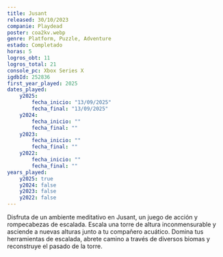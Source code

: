 ```yaml
---
title: Jusant
released: 30/10/2023
companie: Playdead
poster: coa2kv.webp
genre: Platform, Puzzle, Adventure
estado: Completado
horas: 5
logros_obt: 11
logros_total: 21
console_pc: Xbox Series X
igdbId: 252836
first_year_played: 2025
dates_played:
    y2025:
        fecha_inicio: "13/09/2025"
        fecha_final: "13/09/2025"
    y2024:
        fecha_inicio: ""
        fecha_final: ""
    y2023:
        fecha_inicio: ""
        fecha_final: ""
    y2022:
        fecha_inicio: ""
        fecha_final: ""
years_played:
    y2025: true
    y2024: false
    y2023: false
    y2022: false
---
```


Disfruta de un ambiente meditativo en Jusant, un juego de acción y rompecabezas de escalada. Escala una torre de altura inconmensurable y asciende a nuevas alturas junto a tu compañero acuático. Domina tus herramientas de escalada, abrete camino a través de diversos biomas y reconstruye el pasado de la torre.
